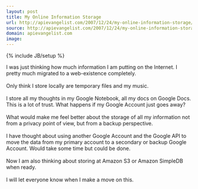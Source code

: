 ```yaml
---
layout: post
title: My Online Information Storage
url: http://apievangelist.com/2007/12/24/my-online-information-storage/
source: http://apievangelist.com/2007/12/24/my-online-information-storage/
domain: apievangelist.com
image: 
---
```

{% include JB/setup %}<p>I was just thinking how much information I am putting on the Internet.  I pretty much migrated to a web-existence completely. <br /><br />Only think I store locally are temporary files and my music. <br /><br />I store all my thoughts in my Google Notebook, all my docs on Google Docs.  This is a lot of trust. What happens if my Google Account just goes away?<br /><br />What would make me feel better about the storage of all my information not from a privacy point of view, but from a backup perspective.<br /><br />I have thought about using another Google Account and the Google API to move the data from my primary account to a secondary or backup Google Account.  Would take some time but could be done.<br /><br />Now I am also thinking about storing at Amazon S3 or Amazon SimpleDB when ready. <br /><br />I will let everyone know when I make a move on this.</p>
